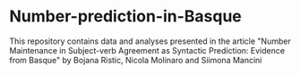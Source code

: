 # Number-prediction-in-Basque
This repository contains data and analyses presented in the article "Number Maintenance in Subject-verb Agreement as Syntactic Prediction: Evidence from Basque" by Bojana Ristic, Nicola Molinaro and Siimona Mancini
